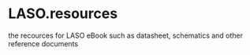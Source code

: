 LASO.resources
==============

the recources for LASO eBook such as datasheet, schematics and other reference documents